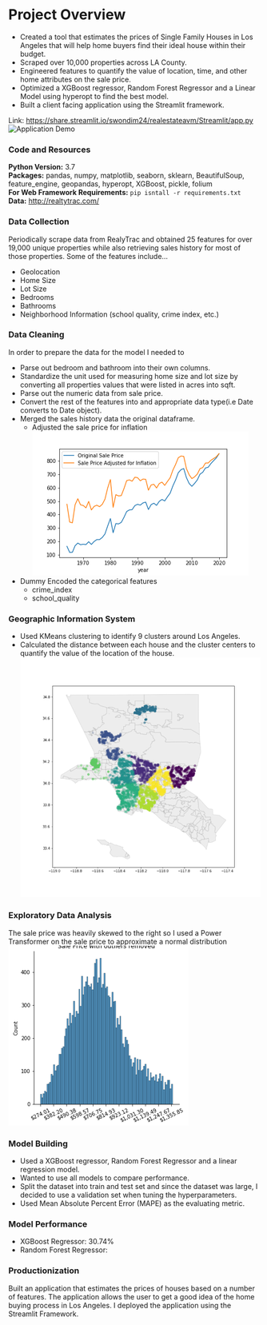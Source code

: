 # Project Overview
* Created a tool that estimates the prices of Single Family Houses in Los Angeles that will help home buyers find their ideal house within their budget.
* Scraped over 10,000 properties across LA County.
* Engineered features to quantify the value of location, time, and other home attributes on the sale price.
* Optimized a XGBoost regressor, Random Forest Regressor and a Linear Model using hyperopt to find the best model.
* Built a client facing application using the Streamlit framework.

Link: https://share.streamlit.io/swondim24/realestateavm/Streamlit/app.py
![Application Demo](Images/RealEstateAVM.gif)

### Code and Resources
**Python Version:** 3.7</br>
**Packages:** pandas, numpy, matplotlib, seaborn, sklearn, BeautifulSoup, feature_engine, geopandas, hyperopt, XGBoost, pickle, folium</br>
**For Web Framework Requirements:** `pip isntall -r requirements.txt`</br>
**Data:** http://realtytrac.com/</br>

### **Data Collection**</br>
Periodically scrape data from RealyTrac and obtained 25 features for over 19,000 unique properties while also retrieving sales history for most of those properties. Some of the features include...</br>
* Geolocation
* Home Size
* Lot Size
* Bedrooms
* Bathrooms
* Neighborhood Information (school quality, crime index, etc.)

### **Data Cleaning**</br>
In order to prepare the data for the model I needed to
* Parse out bedroom and bathroom into their own columns.
* Standardize the unit used for measuring home size and lot size by converting all properties values that were listed in acres into sqft.
* Parse out the numeric data from sale price.
* Convert the rest of the features into and appropriate data type(i.e Date converts to Date object).
* Merged the sales history data the original dataframe.
  * Adjusted the sale price for inflation
  ![](Images/sale_price_adjusted.png)
* Dummy Encoded the categorical features
  * crime_index
  * school_quality

### **Geographic Information System**
* Used KMeans clustering to identify 9 clusters around Los Angeles.
* Calculated the distance between each house and the cluster centers to quantify the value of the location of the house.
![](Images/clusters.png)

### **Exploratory Data Analysis**
The sale price was heavily skewed to the right so I used a Power Transformer on the sale price to approximate a normal distribution
![](Images/sale_price_power_transformation.png)

### **Model Building**
* Used a XGBoost regressor, Random Forest Regressor and a linear regression model.
 * Wanted to use all models to compare performance.
* Split the dataset into train and test set and since the dataset was large, I decided to use a validation set when tuning the hyperparameters.
* Used Mean Absolute Percent Error (MAPE) as the evaluating metric.

### **Model Performance**
* XGBoost Regressor: 30.74%
* Random Forest Regressor:


### Productionization
Built an application that estimates the prices of houses based on a number of features. The application allows the user to get a good idea of the home buying process in Los Angeles. I deployed the application using the Streamlit Framework.
